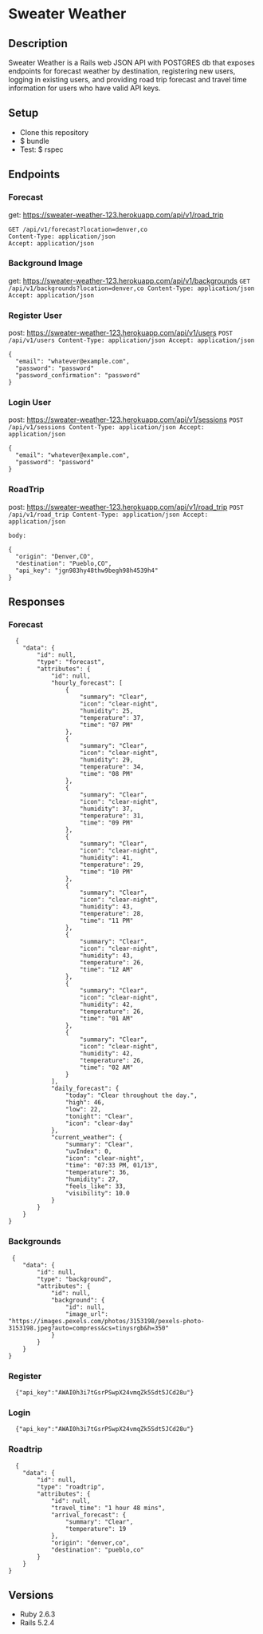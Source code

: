 # Sweater Weather

## Description
Sweater Weather is a Rails web JSON API with POSTGRES db that exposes endpoints for forecast weather by destination, registering new users, logging in existing users, and providing road trip forecast and travel time information for users who have valid API keys. 

## Setup
* Clone this repository
* $ bundle
* Test: $ rspec

## Endpoints

### Forecast
get:   https://sweater-weather-123.herokuapp.com/api/v1/road_trip

    GET /api/v1/forecast?location=denver,co
    Content-Type: application/json
    Accept: application/json

### Background Image
get:    https://sweater-weather-123.herokuapp.com/api/v1/backgrounds
     ```GET /api/v1/backgrounds?location=denver,co
     Content-Type: application/json
     Accept: application/json``` 
    
### Register User
post:   https://sweater-weather-123.herokuapp.com/api/v1/users
    ```POST /api/v1/users
    Content-Type: application/json
    Accept: application/json```

    {
      "email": "whatever@example.com",
      "password": "password"
      "password_confirmation": "password"
    }
 
### Login User
post:   https://sweater-weather-123.herokuapp.com/api/v1/sessions
    ```POST /api/v1/sessions
    Content-Type: application/json
    Accept: application/json```

    {
      "email": "whatever@example.com",
      "password": "password"
    }

### RoadTrip
post:   https://sweater-weather-123.herokuapp.com/api/v1/road_trip
    ```POST /api/v1/road_trip
       Content-Type: application/json
       Accept: application/json```

    body:

    {
      "origin": "Denver,CO",
      "destination": "Pueblo,CO",
      "api_key": "jgn983hy48thw9begh98h4539h4"
    }
  
 
  ## Responses 
  
  ### Forecast
  
      {
        "data": {
            "id": null,
            "type": "forecast",
            "attributes": {
                "id": null,
                "hourly_forecast": [
                    {
                        "summary": "Clear",
                        "icon": "clear-night",
                        "humidity": 25,
                        "temperature": 37,
                        "time": "07 PM"
                    },
                    {
                        "summary": "Clear",
                        "icon": "clear-night",
                        "humidity": 29,
                        "temperature": 34,
                        "time": "08 PM"
                    },
                    {
                        "summary": "Clear",
                        "icon": "clear-night",
                        "humidity": 37,
                        "temperature": 31,
                        "time": "09 PM"
                    },
                    {
                        "summary": "Clear",
                        "icon": "clear-night",
                        "humidity": 41,
                        "temperature": 29,
                        "time": "10 PM"
                    },
                    {
                        "summary": "Clear",
                        "icon": "clear-night",
                        "humidity": 43,
                        "temperature": 28,
                        "time": "11 PM"
                    },
                    {
                        "summary": "Clear",
                        "icon": "clear-night",
                        "humidity": 43,
                        "temperature": 26,
                        "time": "12 AM"
                    },
                    {
                        "summary": "Clear",
                        "icon": "clear-night",
                        "humidity": 42,
                        "temperature": 26,
                        "time": "01 AM"
                    },
                    {
                        "summary": "Clear",
                        "icon": "clear-night",
                        "humidity": 42,
                        "temperature": 26,
                        "time": "02 AM"
                    }
                ],
                "daily_forecast": {
                    "today": "Clear throughout the day.",
                    "high": 46,
                    "low": 22,
                    "tonight": "Clear",
                    "icon": "clear-day"
                },
                "current_weather": {
                    "summary": "Clear",
                    "uvIndex": 0,
                    "icon": "clear-night",
                    "time": "07:33 PM, 01/13",
                    "temperature": 36,
                    "humidity": 27,
                    "feels_like": 33,
                    "visibility": 10.0
                }
            }
        }
    } 
    
 ### Backgrounds
 
     {
        "data": {
            "id": null,
            "type": "background",
            "attributes": {
                "id": null,
                "background": {
                    "id": null,
                    "image_url": "https://images.pexels.com/photos/3153198/pexels-photo-    3153198.jpeg?auto=compress&cs=tinysrgb&h=350"
                }
            }
        }
    }
 
 
 ### Register
 
      {"api_key":"AWAI0h3i7tGsrPSwpX24vmqZk5Sdt5JCd28u"}   
  
 ### Login
 
      {"api_key":"AWAI0h3i7tGsrPSwpX24vmqZk5Sdt5JCd28u"}
  
  ### Roadtrip
      {
        "data": {
            "id": null,
            "type": "roadtrip",
            "attributes": {
                "id": null,
                "travel_time": "1 hour 48 mins",
                "arrival_forecast": {
                    "summary": "Clear",
                    "temperature": 19
                },
                "origin": "denver,co",
                "destination": "pueblo,co"
            }
        }
    }



















## Versions
- Ruby 2.6.3
- Rails 5.2.4
